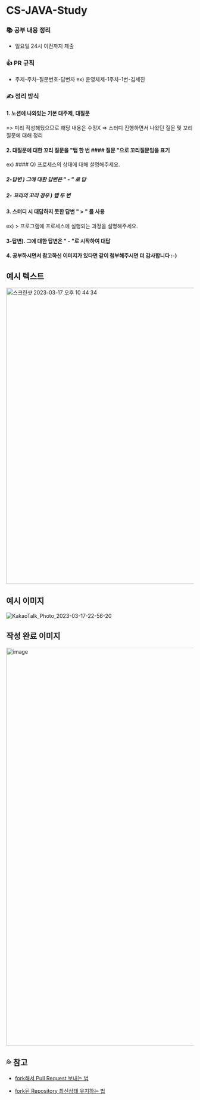 # CS-JAVA-Study
### 📚 공부 내용 정리
- 일요일 24시 이전까지 제출

### 👍 PR 규칙
- 주제-주차-질문번호-답변자
ex) 운영체제-1주차-1번-김세진


### ✍️ 정리 방식
#### 1. 노션에 나와있는 기본 대주제, 대질문 

=> 미리 작성해뒀으므로 해당 내용은 수정X
=> 스터디 진행하면서 나왔던 질문 및 꼬리질문에 대해 정리


#### 2. 대질문에 대한 꼬리 질문을 "탭 한 번 #### 질문 "으로 꼬리질문임을 표기


ex) #### Q) 프로세스의 상태에 대해 설명해주세요.


##### 2-답변 ) 그에 대한 답변은 " - " 로 답


##### 2- 꼬리의 꼬리 경우 ) 탭 두 번


#### 3. 스터디 시 대답하지 못한 답변 " > " 를 사용


ex) > 프로그램에 프로세스에 실행되는 과정을 설명해주세요.


#### 3-답변). 그에 대한 답변은 " - "로 시작하여 대답


#### 4. 공부하시면서 참고하신 이미지가 있다면 같이 첨부해주시면 더 감사합니다 :-)

## 예시 텍스트
<img width="793" alt="스크린샷 2023-03-17 오후 10 44 34" src="https://user-images.githubusercontent.com/67494004/225925751-1a67de91-8c94-4002-86ba-9b7c02a4e9f1.png">


## 예시 이미지
![KakaoTalk_Photo_2023-03-17-22-56-20](https://user-images.githubusercontent.com/67494004/225925452-57ebb6e5-c13d-4a99-9890-eb222d171ffd.jpeg)



## 작성 완료 이미지
<img width="1065" alt="image" src="https://user-images.githubusercontent.com/67494004/225922698-33387447-9427-4fe6-a3aa-8597f8107a5a.png">


💦 참고
---
- [fork해서 Pull Request 보내는 법](https://wayhome25.github.io/git/2017/07/08/git-first-pull-request-story/)

- [fork된 Repository 최신상태 유지하는 법](https://jybaek.tistory.com/775)
